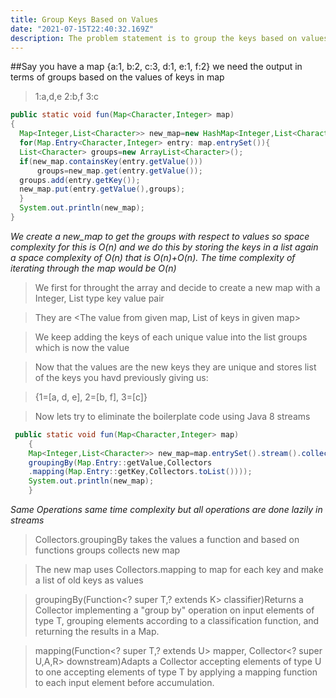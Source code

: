 ```yaml
---
title: Group Keys Based on Values
date: "2021-07-15T22:40:32.169Z"
description: The problem statement is to group the keys based on values one sees
---
```


##Say you have a map {a:1, b:2, c:3, d:1, e:1, f:2} we need the output in terms of groups based on the values of keys in map

> 1:a,d,e
> 2:b,f
> 3:c

```java
public static void fun(Map<Character,Integer> map)
{
  Map<Integer,List<Character>> new_map=new HashMap<Integer,List<Character>>();
  for(Map.Entry<Character,Integer> entry: map.entrySet()){
  List<Character> groups=new ArrayList<Character>();
  if(new_map.containsKey(entry.getValue()))
      groups=new_map.get(entry.getValue());
  groups.add(entry.getKey());
  new_map.put(entry.getValue(),groups);
  }
  System.out.println(new_map);
}
```

_We create a new_map to get the groups with respect to values so space complexity for this is O(n) and we do this by storing the keys in a list again a space complexity of O(n) that is O(n)+O(n). The time complexity of iterating through the map would be O(n)_

> We first for throught the array and decide to create a new map with a Integer, List type key value pair

> They are <The value from given map, List of keys in given map>

> We keep adding the keys of each unique value into the list groups which is now the value

> Now that the values are the new keys they are unique and stores list of the keys you havd previously giving us:

> {1=[a, d, e], 2=[b, f], 3=[c]}

> Now lets try to eliminate the boilerplate code using Java 8 streams

```java
 public static void fun(Map<Character,Integer> map)
    {
    Map<Integer,List<Character>> new_map=map.entrySet().stream().collect(Collectors.
    groupingBy(Map.Entry::getValue,Collectors
    .mapping(Map.Entry::getKey,Collectors.toList())));
    System.out.println(new_map);
    }
```

_Same Operations same time complexity but all operations are done lazily in streams_

> Collectors.groupingBy takes the values a function and based on functions groups collects new map

> The new map uses Collectors.mapping to map for each key and make a list of old keys as values

> groupingBy(Function<? super T,? extends K> classifier)Returns a Collector implementing a "group by" operation on input elements of type T, grouping elements according to a classification function, and returning the results in a Map.

> mapping(Function<? super T,? extends U> mapper, Collector<? super U,A,R> downstream)Adapts a Collector accepting elements of type U to one accepting elements of type T by applying a mapping function to each input element before accumulation.
